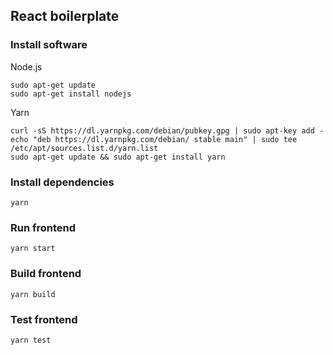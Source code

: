 ## React boilerplate

### Install software

Node.js
```
sudo apt-get update
sudo apt-get install nodejs
```

Yarn
```
curl -sS https://dl.yarnpkg.com/debian/pubkey.gpg | sudo apt-key add -echo "deb https://dl.yarnpkg.com/debian/ stable main" | sudo tee /etc/apt/sources.list.d/yarn.list
sudo apt-get update && sudo apt-get install yarn
```

### Install dependencies

```
yarn
```

### Run frontend

```
yarn start
```

### Build frontend

```
yarn build
```

### Test frontend
```
yarn test
```
